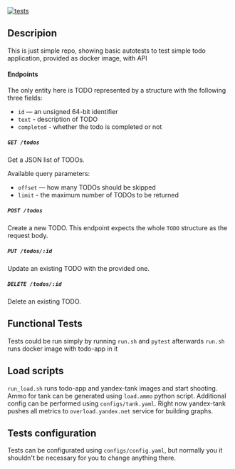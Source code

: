 [![tests](https://github.com/Homerchik/tasks-test/actions/workflows/python-app.yml/badge.svg)](https://github.com/Homerchik/tasks-test/actions/workflows/python-app.yml)


## Descripion
This is just simple repo, showing basic autotests to test simple todo application, provided as docker image, with API

#### Endpoints
The only entity here is TODO  represented by a structure with the following three fields:
* `id` — an unsigned 64-bit identifier
* `text` - description of TODO
* `completed` - whether the todo is completed or not

##### `GET /todos`

Get a JSON list of TODOs.

Available query parameters:
* `offset` — how many TODOs should be skipped
* `limit` - the maximum number of TODOs to be returned

##### `POST /todos`

Create a new TODO. This endpoint expects the whole `TODO` structure as the request body.

##### `PUT /todos/:id`

Update an existing TODO with the provided one.

##### `DELETE /todos/:id`

Delete an existing TODO.

## Functional Tests
Tests could be run simply by running `run.sh` and `pytest` afterwards
`run.sh` runs docker image with todo-app in it

## Load scripts
`run_load.sh` runs todo-app and yandex-tank images and start shooting.
Ammo for tank can be generated using `load.ammo` python script. Additional config can be performed 
using `configs/tank.yaml`. Right now yandex-tank pushes all metrics to `overload.yandex.net`
service for building graphs.

## Tests configuration
Tests can be configurated using `configs/config.yaml`, but normally you 
it shouldn't be necessary for you to change anything there.


